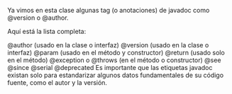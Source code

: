 Ya vimos en esta clase algunas tag (o anotaciones) de javadoc como @version o @author.

Aquí está la lista completa:

@author (usado en la clase o interfaz)
@version (usado en la clase o interfaz)
@param (usado en el método y constructor)
@return (usado solo en el método)
@exception o @throws (en el método o constructor)
@see
@since
@serial
@deprecated
Es importante que las etiquetas javadoc existan solo para estandarizar algunos datos fundamentales de su código fuente, como el autor y la versión.